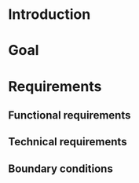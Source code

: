 # Introduction

# Goal

# Requirements

## Functional requirements
## Technical requirements
## Boundary conditions
